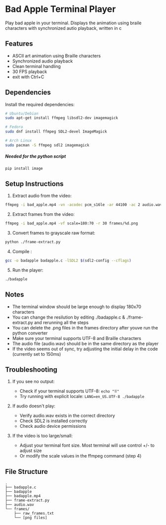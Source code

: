 # Bad Apple Terminal Player

Play bad apple in your terminal. Displays the animation using braile characters with synchronized autio playback, written in c


## Features
- ASCII art animation using Braille characters
- Synchronized audio playback
- Clean terminal handling
- 30 FPS playback
- exit with Ctrl+C

## Dependencies

Install the required dependencies:

```bash
# Ubuntu/Debian
sudo apt-get install ffmpeg libsdl2-dev imagemagick

# Fedora
sudo dnf install ffmpeg SDL2-devel ImageMagick

# Arch Linux
sudo pacman -S ffmpeg sdl2 imagemagick
```

##### Needed for the python script
```bash
pip install image
```

## Setup Instructions

1. Extract audio from the video:
```bash
ffmpeg -i bad_apple.mp4 -vn -acodec pcm_s16le -ar 44100 -ac 2 audio.wav
```

2. Extract frames from the video:
```bash
ffmpeg -i bad_apple.mp4 -vf scale=180:70 -r 30 frames/%d.png
```

3. Convert frames to grayscale raw format:
```bash
python ./frame-extract.py
```

4. Compile :
```bash
gcc -o badapple badapple.c -lSDL2 $(sdl2-config --cflags)
```

5. Run the player:
```bash
./badapple
```

## Notes
- The terminal window should be large enough to display 180x70 characters
- You can change the resilution by editing ./badapple.c & ./frame-extract.py and rerunning all the steps
- You can delete the .png files in the frames directory after youve run the python converter
- Make sure your terminal supports UTF-8 and Braille characters
- The audio file (audio.wav) should be in the same directory as the player
- If the video seems out of sync, try adjusting the initial delay in the code (currently set to 150ms)

## Troubleshooting

1. If you see no output:
   - Check if your terminal supports UTF-8: `echo "⠿"`
   - Try running with explicit locale: `LANG=en_US.UTF-8 ./badapple`

2. If audio doesn't play:
   - Verify audio.wav exists in the correct directory
   - Check SDL2 is installed correctly
   - Check audio device permissions

3. If the video is too large/small:
   - Adjust your terminal font size. Most terminal will use control +/- to adjust size
   - Or modify the scale values in the ffmpeg command (step 4)

## File Structure
```
.
├── badapple.c
├── badapple
├── badapple.mp4
├── frame-extract.py
├── audio.wav
└── frames/
    ├── raw_frames.txt
    └── [png files]
```
